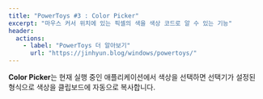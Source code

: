 ```yaml
---
title: "PowerToys #3 : Color Picker"
excerpt: "마우스 커서 위치에 있는 픽셀의 색을 색상 코드로 알 수 있는 기능"
header:
  actions:
    - label: "PowerToys 더 알아보기"
      url: "https://jinhyun.blog/windows/powertoys/"
---
```


**Color Picker**는 현재 실행 중인 애플리케이션에서 색상을 선택하면 선택기가 설정된 형식으로 색상을 클립보드에 자동으로 복사합니다.
